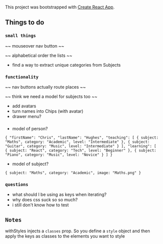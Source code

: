 This project was bootstrapped with [Create React App](https://github.com/facebook/create-react-app).

## Things to do

### `small things`

~~ mouseover nav button ~~

~~ alphabetical order the lists ~~

- find a way to extract unique categories from Subjects

### `functionality`

~~ nav buttons actually route places ~~

~~ think we need a model for subjects too ~~

- add avatars
- turn names into Chips (with avatar)
- drawer menu?

###

- model of person?

`{
  "firstName": "Chris",
  "lastName": "Hughes",
  "teaching": [
    {
      subject: "Maths",
      category: "Academic",
      level: "Intermediate"
    },
    {
      subject: "Guitar",
      category: "Music",
      level: "Intermediate"
    }
  ],
  "learning": [
    {
      subject: "React",
      category: "Tech",
      level: "Beginner"
    },
    {
      subject: "Piano",
      category: "Music",
      level: "Novice"
    }
  ]
}`

- model of subject?

`{
  subject: "Maths",
  category: "Academic",
  image: "Maths.png"
}`

### `questions`

- what should I be using as keys when iterating?
- why does css suck so so much?
- i still don't know how to test

## `Notes`

withStyles injects a `classes` prop. So you define a `style` object and then
apply the keys as classes to the elements you want to style
